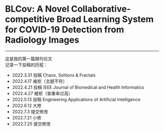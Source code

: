 # BLCov: A Novel Collaborative-competitive Broad Learning System for COVID-19 Detection from Radiology Images
***
这是我的第一篇期刊论文  
记录一下投稿的历程：

- 2022.3.31 投稿 Chaos, Solitons & Fractals  
- 2022.4.17 被拒（主题不符）
- 2022.4.21 投稿 IEEE Journal of Biomedical and Health Informatics
- 2022.4.27 被拒（查重率过高）
- 2022.5.13 投稿 Engineering Applications of Artificial Intelligence
- 2022.6.12 大修
- 2022.7.3 提交修改
- 2022.7.21 小修
- 2022.7.25 提交修改